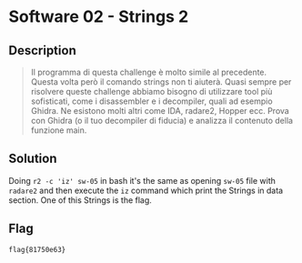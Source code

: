 # Software 02 - Strings 2

## Description
> Il programma di questa challenge è molto simile al precedente. Questa volta però il comando strings non ti aiuterà. 
Quasi sempre per risolvere queste challenge abbiamo bisogno di utilizzare tool più sofisticati, come i disassembler e i decompiler, quali ad esempio Ghidra. Ne esistono molti altri come IDA, radare2, Hopper ecc. 
Prova con Ghidra (o il tuo decompiler di fiducia) e analizza il contenuto della funzione main.

## Solution
Doing `r2 -c 'iz' sw-05` in bash it's the same as opening `sw-05` file with `radare2` and then execute the `iz` command which print the Strings in data section.
One of this Strings is the flag.
  
## Flag
`flag{81750e63}`